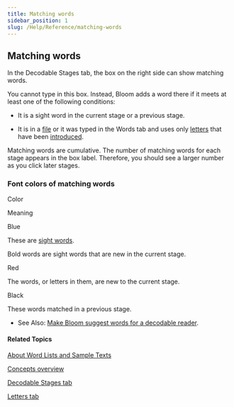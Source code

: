 ```yaml
---
title: Matching words
sidebar_position: 1
slug: /Help/Reference/matching-words
---
```


## Matching words

In the Decodable Stages tab, the box on the right side can show matching words.

You cannot type in this box. Instead, Bloom adds a word there if it meets at least one of the following conditions:

-   It is a sight word in the current stage or a previous stage.
    
-   It is in a [file](About_word_lists_and_sample_texts.md) or it was typed in the Words tab and uses only [letters](../Tasks/Edit_tasks/Decodable_Reader_Tool/Add_letters_to_a_stage.md) that have been [introduced](../Tasks/Edit_tasks/Decodable_Reader_Tool/Decodable_Stages_tab.md).
    

Matching words are cumulative. The number of matching words for each stage appears in the box label. Therefore, you should see a larger number as you click later stages.

### Font colors of matching words

 

Color

Meaning

Blue

These are [sight words](Sight_words.md).

Bold words are sight words that are new in the current stage.

Red

The words, or letters in them, are new to the current stage.

Black

These words matched in a previous stage.

-   See Also: [Make Bloom suggest words for a decodable reader](../Tasks/Edit_tasks/Decodable_Reader_Tool/Make_Bloom_suggest_words.md).
    

#### Related Topics

[About Word Lists and Sample Texts](About_word_lists_and_sample_texts.md)

[Concepts overview](Concepts_overview.md)

[Decodable Stages tab](../Tasks/Edit_tasks/Decodable_Reader_Tool/Decodable_Stages_tab.md)

[Letters tab](../Tasks/Edit_tasks/Decodable_Reader_Tool/Letters_tab.md)